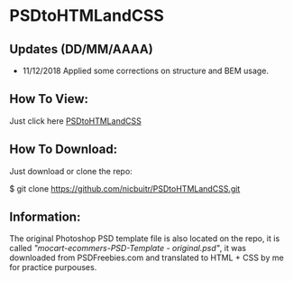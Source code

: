 # PSDtoHTMLandCSS

## Updates (DD/MM/AAAA)

- 11/12/2018 Applied some corrections on structure and BEM usage.

## How To View:

Just click here [PSDtoHTMLandCSS](https://nicbuitr.github.io/PSDtoHTMLandCSS/)

## How To Download:

Just download or clone the repo:

$ git clone https://github.com/nicbuitr/PSDtoHTMLandCSS.git

## Information:

The original Photoshop PSD template file is also located on the repo, it is called *"mocart-ecommers-PSD-Template - original.psd"*, it was downloaded from PSDFreebies.com and translated to HTML + CSS  by me for practice purpouses.